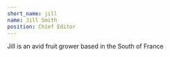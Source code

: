 ```yaml
---
short_name: jill
name: Jill Smith
position: Chief Editor
---
```

Jill is an avid fruit grower based in the South of France